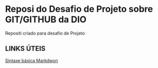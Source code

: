 # Reposi do Desafio de Projeto sobre GIT/GITHUB da DIO
Repositi criado para desafio de Projeto

## LINKS ÚTEIS
[Sintaxe básica Markdwon](https://www.markdownguide.org/basic-syntax/)
